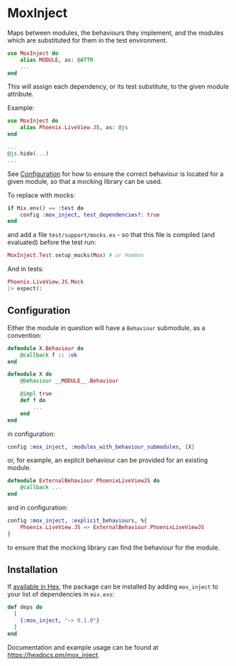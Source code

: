 # MoxInject

Maps between modules, the behaviours they implement, and the modules which
are substituted for them in the test environment.

```elixir
use MoxInject do
    alias MODULE, as: @ATTR
    ...
end
```

This will assign each dependency, or its test substitute, to the given module
attribute.

Example:

```elixir
use MoxInject do
    alias Phoenix.LiveView.JS, as: @js
end

...
@js.hide(...)
...
```

See [Configuration](#Configuration) for how to ensure the correct behaviour is located for a given module, so that a mocking library can be used.

To replace with mocks:

```elixir
if Mix.env() == :test do
    config :mox_inject, test_dependencies?: true
end
```

and add a file `test/support/mocks.ex` - so that this file is compiled (and evaluated) before the test run:

```elixir
MoxInject.Test.setup_mocks(Mox) # or Hammox
```

And in tests:

```elixir
Phoenix.LiveView.JS.Mock
|> expect(:
```

## Configuration

Either the module in question will have a `Behaviour` submodule, as a convention:

```elixir
defmodule X.Behaviour do
    @callback f :: :ok
end

defmodule X do
    @behaviour __MODULE__.Behaviour

    @impl true
    def f do
        ...
    end
end
```

in configuration:

```elixir
config :mox_inject, :modules_with_behaviour_submodules, [X]
```

or, for example, an explicit behaviour can be provided for an existing module.

```elixir
defmodule ExternalBehaviour.PhoenixLiveViewJS do
    @callback ...
end
```

and in configuration:

```elixir
config :mox_inject, :explicit_behaviours, %{
    Phoenix.LiveView.JS => ExternalBehaviour.PhoenixLiveViewJS
}
```

to ensure that the mocking library can find the behaviour for the module.

## Installation

If [available in Hex](https://hex.pm/docs/publish), the package can be installed
by adding `mox_inject` to your list of dependencies in `mix.exs`:

```elixir
def deps do
  [
    {:mox_inject, "~> 0.1.0"}
  ]
end
```

Documentation and example usage can be found at <https://hexdocs.pm/mox_inject>.
